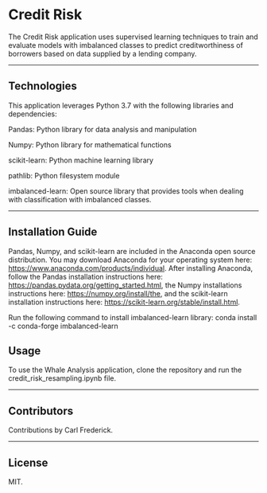 # Credit Risk

The Credit Risk application uses supervised learning techniques to train and evaluate models with imbalanced classes to predict creditworthiness of borrowers based on data supplied by a lending company. 

---

## Technologies

This application leverages Python 3.7 with the following libraries and dependencies:

Pandas: Python library for data analysis and manipulation

Numpy: Python library for mathematical functions

scikit-learn: Python machine learning library

pathlib: Python filesystem module

imbalanced-learn: Open source library that provides tools when dealing with classification with imbalanced classes.

---

## Installation Guide

Pandas, Numpy, and scikit-learn are included in the Anaconda open source distribution. You may download Anaconda for your operating system here: https://www.anaconda.com/products/individual. After installing Anaconda, follow the Pandas installation instructions here: https://pandas.pydata.org/getting_started.html, the Numpy installations instructions here: https://numpy.org/install/the, and the scikit-learn installation instructions here: https://scikit-learn.org/stable/install.html.

Run the following command to install imbalanced-learn library: conda install -c conda-forge imbalanced-learn

## Usage

To use the Whale Analysis application, clone the repository and run the credit_risk_resampling.ipynb file.

---

## Contributors

Contributions by Carl Frederick.

---

## License

MIT.